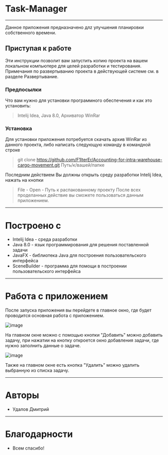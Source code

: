 # Task-Manager
----
Данное приложения предназначено длz улучшения планировки собственного времени.

## Приступая к работе
Эти инструкции позволит вам запустить копию проекта на вашем локальном компьютере для целей разработки и тестирования. Примечания по развертыванию проекта в действующей системе см. в разделе Развертывание.

### Предпосылки
Что вам нужно для установки программного обеспечения и как это установить:

> Intelij Idea, Java 8.0, Архиватор WinRar
### Установка
Для установки приложения потребуется скачать архив WinRar из данного проекта, либо написать следующую команду в командной строке
> git clone https://github.com/F1lterEr/Accounting-for-intra-warehouse-cargo-movement.git Путь/к/вашей/папке

Последним действием Вы должны открыть среду разработки Intelij Idea, нажать на кнопки
> File - Open - Путь к распакованному проекту
После всех проделанных действие вы сможете пользоваться данным приложением.

----
# Построено с
- Intelij Idea - среда разработки
- Java 8.0 - язык программирования для решения поставленной задачи
- JavaFX - библиотека Java для построения пользовательского интерфейса
- SceneBuilder - программа для помощи в построении пользовательского интерфейса

----
# Работа с приложением

После запуска приложения вы перейдете в главное окно, где будет проводится основная работа с приложением.

![image](https://github.com/F1lterEr/Task-Manager/assets/98636299/511a58e9-ee00-4bfb-8d55-89b7ac0317af)

На главном окне можно с помощью кнопки "Добавить" можно добавить задачу, при нажатии на кнопку откроется окно добавления задачи, где нужно заполнить данные о задаче.

![image](https://github.com/F1lterEr/Task-Manager/assets/98636299/dd76f830-1a02-4189-b4d1-d0f3eea04df8)

Также на главном окне есть кнопка "Удалить" можно удалить выбранную из списка задачу.

----
# Авторы
- Удалов Дмитрий

----
# Благодарности
- Всем спасибо!

